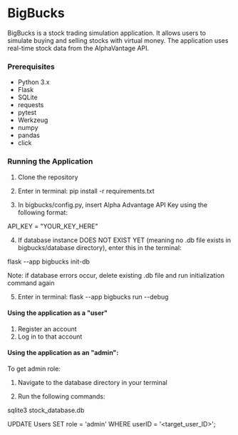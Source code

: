 # BigBucks

BigBucks is a stock trading simulation application. It allows users to simulate buying and selling stocks with virtual money. The application uses real-time stock data from the AlphaVantage API.

### Prerequisites

- Python 3.x
- Flask
- SQLite
- requests
- pytest
- Werkzeug
- numpy
- pandas
- click

### Running the Application

1. Clone the repository

2. Enter in terminal: pip install -r requirements.txt

3. In bigbucks/config.py, insert Alpha Advantage API Key using the following format:

API_KEY = "YOUR_KEY_HERE"

4. If database instance DOES NOT EXIST YET (meaning no .db file exists in bigbucks/database directory), enter this in the terminal:

flask --app bigbucks init-db

Note: if database errors occur, delete existing .db file and run initialization command again

5. Enter in terminal: flask --app bigbucks run --debug

#### Using the application as a "user"

1. Register an account
2. Log in to that account

#### Using the application as an "admin":

To get admin role:

1. Navigate to the database directory in your terminal

2. Run the following commands:

sqlite3 stock_database.db

UPDATE Users SET role = 'admin' WHERE userID = '<target_user_ID>';
